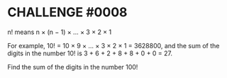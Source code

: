 CHALLENGE #0008
===============

n! means n × (n − 1) × ... × 3 × 2 × 1

For example, 10! = 10 × 9 × ... × 3 × 2 × 1 = 3628800, and the sum of the digits in the number 10! is 
3 + 6 + 2 + 8 + 8 + 0 + 0 = 27.

Find the sum of the digits in the number 100!

